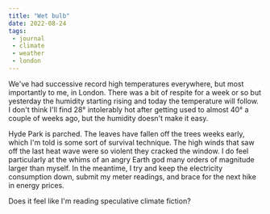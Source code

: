 ```yaml
---
title: "Wet bulb"
date: 2022-08-24
tags:
 - journal
 - climate
 - weather
 - london
---
```


We've had successive record high temperatures everywhere, but most importantly to me, in London. There was a bit of respite for a week or so but yesterday the humidity starting rising and today the temperature will follow. I don't think I'll find 28° intolerably hot after getting used to almost 40° a couple of weeks ago, but the humidity doesn't make it easy.

Hyde Park is parched. The leaves have fallen off the trees weeks early, which I'm told is some sort of survival technique. The high winds that saw off the last heat wave were so violent they cracked the window. I do feel particularly at the whims of an angry Earth god many orders of magnitude larger than myself. In the meantime, I try and keep the electricity consumption down, submit my meter readings, and brace for the next hike in energy prices.

Does it feel like I'm reading speculative climate fiction?
